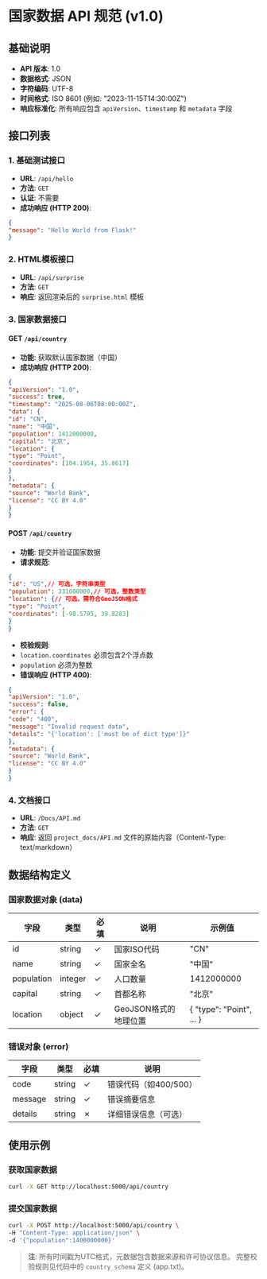 # 国家数据 API 规范 (v1.0)

## 基础说明
- **API 版本**: 1.0
- **数据格式**: JSON
- **字符编码**: UTF-8
- **时间格式**: ISO 8601 (例如: "2023-11-15T14:30:00Z")
- **响应标准化**: 所有响应包含 `apiVersion`、`timestamp` 和 `metadata` 字段

## 接口列表

### 1. 基础测试接口
- **URL**: `/api/hello`
- **方法**: `GET`
- **认证**: 不需要
- **成功响应 (HTTP 200)**:
```json
{
"message": "Hello World from Flask!"
}
```

### 2. HTML模板接口
- **URL**: `/api/surprise`
- **方法**: `GET`
- **响应**: 返回渲染后的 `surprise.html` 模板

### 3. 国家数据接口
#### GET `/api/country`
- **功能**: 获取默认国家数据（中国）
- **成功响应 (HTTP 200)**:
```json
{
"apiVersion": "1.0",
"success": true,
"timestamp": "2025-08-06T08:00:00Z",
"data": {
"id": "CN",
"name": "中国",
"population": 1412000000,
"capital": "北京",
"location": {
"type": "Point",
"coordinates": [104.1954, 35.8617]
}
},
"metadata": {
"source": "World Bank",
"license": "CC BY 4.0"
}
}
```

#### POST `/api/country`
- **功能**: 提交并验证国家数据
- **请求规范**:
```json
{
"id": "US",// 可选，字符串类型
"population": 331000000,// 可选，整数类型
"location": {// 可选，需符合GeoJSON格式
"type": "Point",
"coordinates": [-98.5795, 39.8283]
}
}
```
- **校验规则**:
- `location.coordinates` 必须包含2个浮点数
- `population` 必须为整数
- **错误响应 (HTTP 400)**:
```json
{
"apiVersion": "1.0",
"success": false,
"error": {
"code": "400",
"message": "Invalid request data",
"details": "{'location': ['must be of dict type']}"
},
"metadata": {
"source": "World Bank",
"license": "CC BY 4.0"
}
}
```

### 4. 文档接口
- **URL**: `/Docs/API.md`
- **方法**: `GET`
- **响应**: 返回 `project_docs/API.md` 文件的原始内容（Content-Type: text/markdown）

## 数据结构定义
### 国家数据对象 (data)
| 字段| 类型| 必填 | 说明| 示例值|
|------------|---------|------|-------------------------------|-----------------------|
| id| string| ✓| 国家ISO代码| "CN"|
| name| string| ✓| 国家全名| "中国"|
| population | integer | ✓| 人口数量| 1412000000|
| capital| string| ✓| 首都名称| "北京"|
| location| object| ✓| GeoJSON格式的地理位置| { "type": "Point", ... } |

### 错误对象 (error)
| 字段| 类型| 必填 | 说明|
|----------|--------|------|--------------------------|
| code| string | ✓| 错误代码（如400/500）|
| message| string | ✓| 错误摘要信息|
| details| string | ✗| 详细错误信息（可选）|

## 使用示例
### 获取国家数据
```bash
curl -X GET http://localhost:5000/api/country
```

### 提交国家数据
```bash
curl -X POST http://localhost:5000/api/country \
-H "Content-Type: application/json" \
-d '{"population":1400000000}'
```

> **注**: 所有时间戳为UTC格式，元数据包含数据来源和许可协议信息。
> 完整校验规则见代码中的 `country_schema` 定义 (app.txt)。